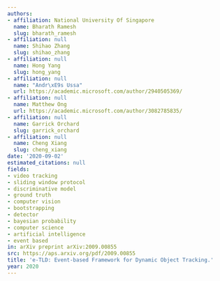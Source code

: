 ```yaml
---
authors:
- affiliation: National University Of Singapore
  name: Bharath Ramesh
  slug: bharath_ramesh
- affiliation: null
  name: Shihao Zhang
  slug: shihao_zhang
- affiliation: null
  name: Hong Yang
  slug: hong_yang
- affiliation: null
  name: "Andr\xE9s Ussa"
  url: https://academic.microsoft.com/author/2940505369/
- affiliation: null
  name: Matthew Ong
  url: https://academic.microsoft.com/author/3082785835/
- affiliation: null
  name: Garrick Orchard
  slug: garrick_orchard
- affiliation: null
  name: Cheng Xiang
  slug: cheng_xiang
date: '2020-09-02'
estimated_citations: null
fields:
- video tracking
- sliding window protocol
- discriminative model
- ground truth
- computer vision
- bootstrapping
- detector
- bayesian probability
- computer science
- artificial intelligence
- event based
in: arXiv preprint arXiv:2009.00855
src: https://aps.arxiv.org/pdf/2009.00855
title: 'e-TLD: Event-based Framework for Dynamic Object Tracking.'
year: 2020
---
```

